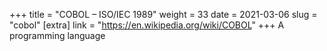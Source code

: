 +++
title = "COBOL – ISO/IEC 1989"
weight = 33
date = 2021-03-06
slug = "cobol"
[extra]
link = "https://en.wikipedia.org/wiki/COBOL"
+++
A programming language

